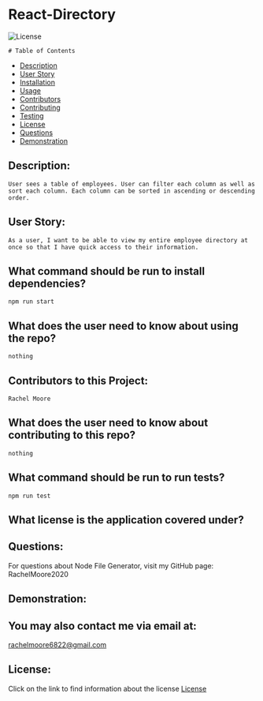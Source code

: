 

  # React-Directory

  ![License](https://img.shields.io/badge/License--blue.svg "License Badge")
  


    # Table of Contents

* [Description](#description)
* [User Story](#user-story)
* [Installation](#what-command-should-be-run-to-install-dependencies)
* [Usage](#what-does-the-user-need-to-know-about-using-the-repo)
* [Contributors](#contributors-to-this-project)
* [Contributing](#what-does-the-user-need-to-know-about-contributing-to-this-repo)
* [Testing](#what-command-should-be-run-to-run-tests)
* [License](#what-license-is-the-application-covered-under)
* [Questions](#questions)
* [Demonstration](#demonstration)
    

## Description:
    User sees a table of employees. User can filter each column as well as sort each column. Each column can be sorted in ascending or descending order.

## User Story:
    As a user, I want to be able to view my entire employee directory at once so that I have quick access to their information.

## What command should be run to install dependencies?
    npm run start

## What does the user need to know about using the repo?
    nothing

## Contributors to this Project:
    Rachel Moore

## What does the user need to know about contributing to this repo?
    nothing

## What command should be run to run tests?
    npm run test

## What license is the application covered under?
    

## Questions:
For questions about Node File Generator, visit my GitHub page:
    RachelMoore2020

## Demonstration:
  
  ## You may also contact me via email at:
  rachelmoore6822@gmail.com
  
  ## License:
  Click on the link to find information about the license
  [License](https://opensource.org/licenses/)
